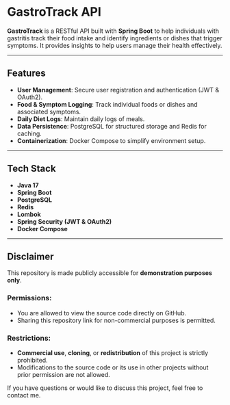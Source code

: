 # GastroTrack API

**GastroTrack** is a RESTful API built with **Spring Boot** to help individuals with gastritis track their food intake and identify ingredients or dishes that trigger symptoms. It provides insights to help users manage their health effectively.

---

## Features
- **User Management**: Secure user registration and authentication (JWT & OAuth2).
- **Food & Symptom Logging**: Track individual foods or dishes and associated symptoms.
- **Daily Diet Logs**: Maintain daily logs of meals.
- **Data Persistence**: PostgreSQL for structured storage and Redis for caching.
- **Containerization**: Docker Compose to simplify environment setup.

---

## Tech Stack
- **Java 17**
- **Spring Boot**
- **PostgreSQL**
- **Redis**
- **Lombok**
- **Spring Security (JWT & OAuth2)**
- **Docker Compose**

---

## Disclaimer

This repository is made publicly accessible for **demonstration purposes only**. 

### Permissions:
- You are allowed to view the source code directly on GitHub.
- Sharing this repository link for non-commercial purposes is permitted.

### Restrictions:
- **Commercial use**, **cloning**, or **redistribution** of this project is strictly prohibited.
- Modifications to the source code or its use in other projects without prior permission are not allowed.

If you have questions or would like to discuss this project, feel free to contact me.
